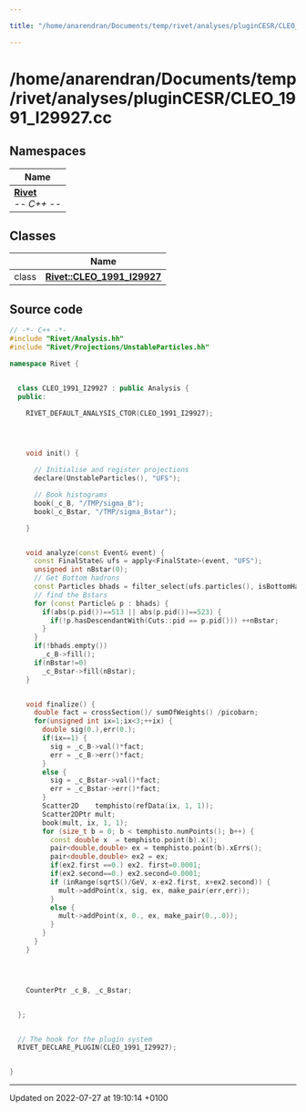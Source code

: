 ```yaml
---

title: "/home/anarendran/Documents/temp/rivet/analyses/pluginCESR/CLEO_1991_I29927.cc"

---
```


# /home/anarendran/Documents/temp/rivet/analyses/pluginCESR/CLEO_1991_I29927.cc



## Namespaces

| Name           |
| -------------- |
| **[Rivet](http://example.org/namespaces/namespacerivet/)** <br>-*- C++ -*-  |

## Classes

|                | Name           |
| -------------- | -------------- |
| class | **[Rivet::CLEO_1991_I29927](http://example.org/classes/classrivet_1_1cleo__1991__i29927/)**  |




## Source code

```cpp
// -*- C++ -*-
#include "Rivet/Analysis.hh"
#include "Rivet/Projections/UnstableParticles.hh"

namespace Rivet {


  class CLEO_1991_I29927 : public Analysis {
  public:

    RIVET_DEFAULT_ANALYSIS_CTOR(CLEO_1991_I29927);




    void init() {

      // Initialise and register projections
      declare(UnstableParticles(), "UFS");

      // Book histograms
      book(_c_B, "/TMP/sigma_B");
      book(_c_Bstar, "/TMP/sigma_Bstar");

    }


    void analyze(const Event& event) {
      const FinalState& ufs = apply<FinalState>(event, "UFS");
      unsigned int nBstar(0);
      // Get Bottom hadrons
      const Particles bhads = filter_select(ufs.particles(), isBottomHadron);
      // find the Bstars
      for (const Particle& p : bhads) {
        if(abs(p.pid())==513 || abs(p.pid())==523) {
          if(!p.hasDescendantWith(Cuts::pid == p.pid())) ++nBstar;
        }
      }
      if(!bhads.empty())
        _c_B->fill();
      if(nBstar!=0)
        _c_Bstar->fill(nBstar);
    }


    void finalize() {
      double fact = crossSection()/ sumOfWeights() /picobarn;
      for(unsigned int ix=1;ix<3;++ix) {
        double sig(0.),err(0.);
        if(ix==1) {
          sig = _c_B->val()*fact;
          err = _c_B->err()*fact;
        }
        else {
          sig = _c_Bstar->val()*fact;
          err = _c_Bstar->err()*fact;
        }
        Scatter2D    temphisto(refData(ix, 1, 1));
        Scatter2DPtr mult;
        book(mult, ix, 1, 1);
        for (size_t b = 0; b < temphisto.numPoints(); b++) {
          const double x  = temphisto.point(b).x();
          pair<double,double> ex = temphisto.point(b).xErrs();
          pair<double,double> ex2 = ex;
          if(ex2.first ==0.) ex2. first=0.0001;
          if(ex2.second==0.) ex2.second=0.0001;
          if (inRange(sqrtS()/GeV, x-ex2.first, x+ex2.second)) {
            mult->addPoint(x, sig, ex, make_pair(err,err));
          }
          else {
            mult->addPoint(x, 0., ex, make_pair(0.,.0));
          }
        }
      }
    }




    CounterPtr _c_B, _c_Bstar;


  };


  // The hook for the plugin system
  RIVET_DECLARE_PLUGIN(CLEO_1991_I29927);


}
```


-------------------------------

Updated on 2022-07-27 at 19:10:14 +0100
